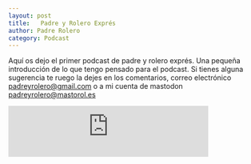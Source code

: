 ```yaml
---
layout: post
title:   Padre y Rolero Exprés
author: Padre Rolero
category: Podcast
---
```

Aquí os dejo el primer podcast de padre y rolero exprés. Una pequeña introducción de lo que tengo pensado para el podcast. Si tienes alguna sugerencia te ruego la dejes en los comentarios, correo electrónico padreyrolero@gmail.com o a mi cuenta de mastodon padreyrolero@mastorol.es

<iframe src="https://podcasters.spotify.com/pod/show/padreyrolero/embed/episodes/Podcast-exprs-e24nhrh" height="102px" width="400px" frameborder="0" scrolling="no"></iframe>
